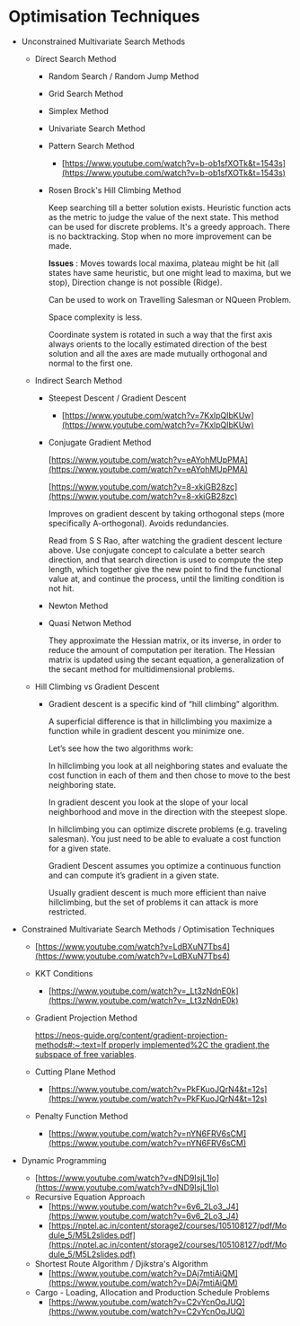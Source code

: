 # Optimisation Techniques

- Unconstrained Multivariate Search Methods
    - Direct Search Method
        - Random Search / Random Jump Method
        - Grid Search Method
        - Simplex Method
        - Univariate Search Method
        - Pattern Search Method
            - [https://www.youtube.com/watch?v=b-ob1sfXOTk&t=1543s](https://www.youtube.com/watch?v=b-ob1sfXOTk&t=1543s)
        - Rosen Brock's Hill Climbing Method

            Keep searching till a better solution exists. Heuristic function acts as the metric to judge the value of the next state. This method can be used for discrete problems. It's a greedy approach. There is no backtracking. Stop when no more improvement can be made. 

            **Issues** : Moves towards local maxima, plateau might be hit (all states have same heuristic, but one might lead to maxima, but we stop), Direction change is not possible (Ridge).

            Can be used to work on Travelling Salesman or NQueen Problem. 

            Space complexity is less.

            Coordinate system is rotated in such a way that the first axis always orients to the locally estimated direction of the best solution and all the axes are made mutually orthogonal and normal to the first one.

    - Indirect Search Method
        - Steepest Descent / Gradient Descent
            - [https://www.youtube.com/watch?v=7KxlpQIbKUw](https://www.youtube.com/watch?v=7KxlpQIbKUw)
        - Conjugate Gradient Method

            [https://www.youtube.com/watch?v=eAYohMUpPMA](https://www.youtube.com/watch?v=eAYohMUpPMA)

            [https://www.youtube.com/watch?v=8-xkiGB28zc](https://www.youtube.com/watch?v=8-xkiGB28zc)

            Improves on gradient descent by taking orthogonal steps (more specifically A-orthogonal). Avoids redundancies. 

            Read from S S Rao, after watching the gradient descent lecture above. Use conjugate concept to calculate a better search direction, and that search direction is used to compute the step length, which together give the new point to find the functional value at, and continue the process, until the limiting condition is not hit. 

        - Newton Method
        - Quasi Netwon Method

            They approximate the Hessian matrix, or its inverse, in order to reduce the amount of computation per iteration. The Hessian matrix is updated using the secant equation, a generalization of the secant method for multidimensional problems.

    - Hill Climbing vs Gradient Descent
        - Gradient descent is a specific kind of “hill climbing” algorithm.

            A superficial difference is that in hillclimbing you maximize a function while in gradient descent you minimize one.

            Let’s see how the two algorithms work:

            In hillclimbing you look at all neighboring states and evaluate the cost function in each of them and then chose to move to the best neighboring state.

            In gradient descent you look at the slope of your local neighborhood and move in the direction with the steepest slope.

            In hillclimbing you can optimize discrete problems (e.g. traveling salesman). You just need to be able to evaluate a cost function for a given state.

            Gradient Descent assumes you optimize a continuous function and can compute it’s gradient in a given state.

            Usually gradient descent is much more efficient than naive hillclimbing, but the set of problems it can attack is more restricted.

- Constrained Multivariate Search Methods / Optimisation Techniques
    - [https://www.youtube.com/watch?v=LdBXuN7Tbs4](https://www.youtube.com/watch?v=LdBXuN7Tbs4)
    - KKT Conditions
        - [https://www.youtube.com/watch?v=_Lt3zNdnE0k](https://www.youtube.com/watch?v=_Lt3zNdnE0k)
    - Gradient Projection Method

        [https://neos-guide.org/content/gradient-projection-methods#:~:text=If properly implemented%2C the gradient,the subspace of free variables](https://neos-guide.org/content/gradient-projection-methods#:~:text=If%20properly%20implemented%2C%20the%20gradient,the%20subspace%20of%20free%20variables).

    - Cutting Plane Method
        - [https://www.youtube.com/watch?v=PkFKuoJQrN4&t=12s](https://www.youtube.com/watch?v=PkFKuoJQrN4&t=12s)
    - Penalty Function Method
        - [https://www.youtube.com/watch?v=nYN6FRV6sCM](https://www.youtube.com/watch?v=nYN6FRV6sCM)
- Dynamic Programming
    - [https://www.youtube.com/watch?v=dND9IsjL1lo](https://www.youtube.com/watch?v=dND9IsjL1lo)
    - Recursive Equation Approach
        - [https://www.youtube.com/watch?v=6v6_2Lo3_J4](https://www.youtube.com/watch?v=6v6_2Lo3_J4)
        - [https://nptel.ac.in/content/storage2/courses/105108127/pdf/Module_5/M5L2slides.pdf](https://nptel.ac.in/content/storage2/courses/105108127/pdf/Module_5/M5L2slides.pdf)
    - Shortest Route Algorithm / Djikstra's Algorithm
        - [https://www.youtube.com/watch?v=DAj7mtiAiQM](https://www.youtube.com/watch?v=DAj7mtiAiQM)
    - Cargo - Loading, Allocation and Production Schedule Problems
        - [https://www.youtube.com/watch?v=C2vYcnOqJUQ](https://www.youtube.com/watch?v=C2vYcnOqJUQ)